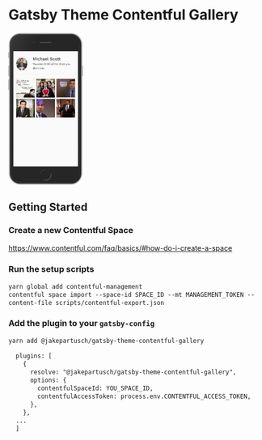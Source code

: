 # Gatsby Theme Contentful Gallery

<p><img height="300" src="gallery-screenshot.png?raw=true"/></p>

## Getting Started

### Create a new Contentful Space

https://www.contentful.com/faq/basics/#how-do-i-create-a-space

### Run the setup scripts

```
yarn global add contentful-management
contentful space import --space-id SPACE_ID --mt MANAGEMENT_TOKEN --content-file scripts/contentful-export.json
```

### Add the plugin to your `gatsby-config`

```
yarn add @jakepartusch/gatsby-theme-contentful-gallery
```

```
  plugins: [
    {
      resolve: "@jakepartusch/gatsby-theme-contentful-gallery",
      options: {
        contentfulSpaceId: YOU_SPACE_ID,
        contentfulAccessToken: process.env.CONTENTFUL_ACCESS_TOKEN,
      },
    },
  ...
  ]
```
